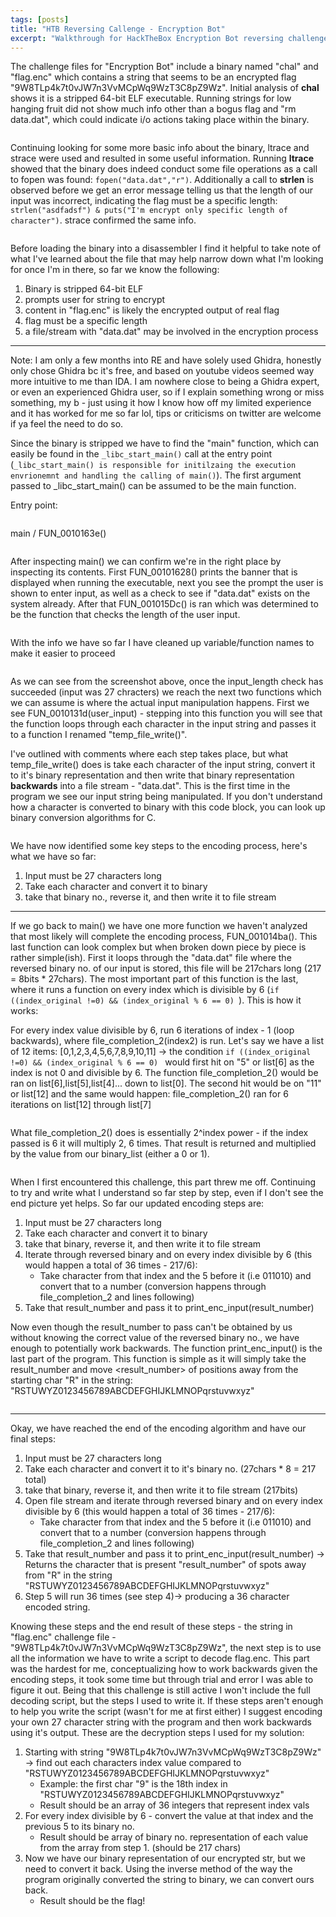 ```yaml
---
tags: [posts]
title: "HTB Reversing Callenge - Encryption Bot"
excerpt: "Walkthrough for HackTheBox Encryption Bot reversing challenge"
---
```


The challenge files for "Encryption Bot" include a binary named "chal" and "flag.enc" which contains a string that seems to be an encrypted flag "9W8TLp4k7t0vJW7n3VvMCpWq9WzT3C8pZ9Wz". Initial analysis of **chal** shows it is a stripped 64-bit ELF executable. Running strings for low hanging fruit did not show much info other than a bogus flag and "rm data.dat", which could indicate i/o actions taking place within the binary. 

<img src="{{ site.url }}{{ site.baseurl }}/assets/images/Selection_272.png" alt="">


Continuing looking for some more basic info about the binary, ltrace and strace were used and resulted in some useful information. Running **ltrace** showed that the binary does indeed conduct some file operations as a call to fopen was found: ```fopen("data.dat","r")```. Additionally a call to **strlen** is observed before we get an error message telling us that the length of our input was incorrect, indicating the flag must be a specific length: ```strlen("asdfadsf") & puts("I'm encrypt only specific length of character")```. strace confirmed the same info. 

<img src="{{ site.url }}{{ site.baseurl }}/assets/images/Selection_273.png" alt="">


Before loading the binary into a disassembler I find it helpful to take note of what I've learned about the file that may help narrow down what I'm looking for once I'm in there, so far we know the following:
1. Binary is stripped 64-bit ELF
2. prompts user for string to encrypt
3. content in "flag.enc" is likely the encrypted output of real flag
4. flag must be a specific length
5. a file/stream with "data.dat" may be involved in the encryption process

----

Note: I am only a few months into RE and have solely used Ghidra, honestly only chose Ghidra bc it's free, and based on youtube videos seemed way more intuitive to me than IDA. I am nowhere close to being a Ghidra expert, or even an experienced Ghidra user, so if I explain something wrong or miss something, my b - just using it how I know how off my limited experience and it has worked for me so far lol,  tips or criticisms on twitter are welcome if ya feel the need to do so.  

Since the binary is stripped we have to find the "main" function, which can easily be found in the ```_libc_start_main()``` call at the entry point (```_libc_start_main() is responsible for initilzaing the execution envrionemnt and handling the calling of main()```). The first argument passed to _libc_start_main() can be assumed to be the main function. 

Entry point:

<img src="{{ site.url }}{{ site.baseurl }}/assets/images/Selection_274.png" alt="">


main / FUN_0010163e()

<img src="{{ site.url }}{{ site.baseurl }}/assets/images/Selection_275.png" alt="">

After inspecting main() we can confirm we're in the right place by inspecting its contents. First FUN_00101628() prints the banner that is displayed when running the executable, next you see the prompt the user is shown to enter input, as well as a check to see if "data.dat" exists on the system already. After that FUN_001015Dc() is ran which was determined to be the function that checks the length of the user input.
  
<img src="{{ site.url }}{{ site.baseurl }}/assets/images/Selection_277.png" alt="">

With the info we have so far I have cleaned up variable/function names to make it easier to proceed

<img src="{{ site.url }}{{ site.baseurl }}/assets/images/Selection_278.png" alt="">

As we can see from the screenshot above, once the input_length check has succeeded (input was 27 chracters) we reach the next two functions which we can assume is where the actual input manipulation happens. First we see FUN_0010131d(user_input) - stepping into this function you will see that the function loops through each character in the input string and passes it to a function I renamed "temp_file_write()". 

I've outlined with comments where each step takes place, but what temp_file_write() does is take each character of the input string, convert it to it's binary representation and then write that binary representation **backwards** into a file stream - "data.dat". This is the first time in the program we see our input string being manipulated. If you don't understand how a character is converted to binary with this code block, you can look up binary conversion algorithms for C. 

<img src="{{ site.url }}{{ site.baseurl }}/assets/images/Selection_279.png" alt="">

We have now identified some key steps to the encoding process, here's what we have so far:
1. Input must be 27 characters long
2. Take each character and convert it to binary 
3. take that binary no., reverse it, and then write it to file stream

----

If we go back to main() we have one more function we haven't analyzed that most likely will complete the encoding process, FUN_001014ba(). This last function can look complex but when broken down piece by piece is rather simple(ish). First it loops through the "data.dat" file where the reversed binary no. of our input is stored, this file will be 217chars long (217 = 8bits * 27chars). The most important part of this function is the last, where it runs a function on every index which is divisible by 6 (```if ((index_original !=0) && (index_original % 6 == 0) ```).  This is how it works:

For every index value divisible by 6, run 6 iterations of index - 1 (loop backwards), where file_completion_2(index2) is run. Let's say we have a list of 12 items:
[0,1,2,3,4,5,6,7,8,9,10,11] -> the condition ```if ((index_original !=0) && (index_original % 6 == 0) ``` would first hit on "5" or list[6] as the index is not 0 and divisible by 6. The function file_completion_2() would be ran on list[6],list[5],list[4]... down to list[0]. The second hit would be on "11" or list[12] and the same would happen: file_completion_2() ran for 6 iterations on list[12] through list[7]

<img src="{{ site.url }}{{ site.baseurl }}/assets/images/Selection_282.png" alt="">

What file_completion_2() does is essentially 2^index power - if the index passed is 6 it will multiply 2, 6 times. That result is returned and multiplied by the value from our binary_list (either a 0 or 1). 

<img src="{{ site.url }}{{ site.baseurl }}/assets/images/Selection_281.png" alt="">

When I first encountered this challenge, this part threw me off. Continuing to try and write what I understand so far step by step, even if I don't see the end picture yet helps. So far our updated encoding steps are: 
1. Input must be 27 characters long
2. Take each character and convert it to binary 
3. take that binary, reverse it, and then write it to file stream
4. Iterate through reversed binary and on every index divisible by 6 (this would happen a total of 36 times - 217/6):
	- Take character from that index and the 5 before it (i.e 011010) and convert that to a number (conversion happens through file_completion_2 and lines following)
5. Take that result_number and pass it to print_enc_input(result_number)

Now even though the result_number to pass can't be obtained by us without knowing the correct value of the reversed binary no., we have enough to potentially work backwards. The function print_enc_input() is the last part of the program. This function is simple as it will simply take the result_number and move <result_number> of positions away from the starting char "R" in the string:
"RSTUWYZ0123456789ABCDEFGHIJKLMNOPqrstuvwxyz"

<img src="{{ site.url }}{{ site.baseurl }}/assets/images/Selection_283.png" alt="">

---

Okay, we have reached the end of the encoding algorithm and have our final steps:
1. Input must be 27 characters long
2. Take each character and convert it to it's binary no. (27chars * 8 = 217 total)
3. take that binary, reverse it, and then write it to file stream (217bits)
4. Open file stream and iterate through reversed binary and on every index divisible by 6 (this would happen a total of 36 times - 217/6):
	- Take character from that index and the 5 before it (i.e 011010) and convert that to a number (conversion happens through file_completion_2 and lines following)
5. Take that result_number and pass it to print_enc_input(result_number) -> Returns the character that is present "result_number" of spots away from "R" in the string "RSTUWYZ0123456789ABCDEFGHIJKLMNOPqrstuvwxyz"
6. Step 5 will run 36 times (see step 4)-> producing a 36 character encoded string.

Knowing these steps and the end result of these steps - the string in "flag.enc" challenge file - "9W8TLp4k7t0vJW7n3VvMCpWq9WzT3C8pZ9Wz", the next step is to use all the information we have to write a script to decode flag.enc. This part was the hardest for me, conceptualizing how to work backwards given the encoding steps, it took some time but through trial and error I was able to figure it out. Being that this challenge is still active I won't include the full decoding script, but the steps I used to write it. If these steps aren't enough to help you write the script (wasn't for me at first either) I suggest encoding your own 27 character string with the program and then work backwards using it's output. These are the decryption steps I used for my solution:

1. Starting with string "9W8TLp4k7t0vJW7n3VvMCpWq9WzT3C8pZ9Wz" -> find out each characters index value compared to "RSTUWYZ0123456789ABCDEFGHIJKLMNOPqrstuvwxyz"
	- Example: the first char "9" is the 18th index in "RSTUWYZ0123456789ABCDEFGHIJKLMNOPqrstuvwxyz"
	- Result should be an array of 36 integers that represent index vals
2. For every index divisible by 6 - convert the value at that index and the previous 5 to its binary no. 
	- Result should be array of binary no. representation of each value from the array from step 1. (should be 217 chars)
3. Now we have our binary representation of our encrypted str, but we need to convert it back. Using the inverse method of the way the program originally converted the string to binary, we can convert ours back. 
	- Result should be the flag! 

